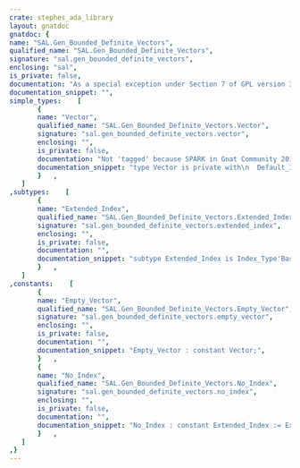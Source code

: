 ```yaml
---
crate: stephes_ada_library
layout: gnatdoc
gnatdoc: {
name: "SAL.Gen_Bounded_Definite_Vectors",
qualified_name: "SAL.Gen_Bounded_Definite_Vectors",
signature: "sal.gen_bounded_definite_vectors",
enclosing: "sal",
is_private: false,
documentation: "As a special exception under Section 7 of GPL version 3, you are granted\nadditional permissions described in the GCC Runtime Library Exception,\nversion 3.1, as published by the Free Software Foundation.\n\n@formal Index_Type\n@formal Element_Type\n@formal Default_Element\n  Only used in Empty_Vector\n@formal Capacity",
documentation_snippet: "",
simple_types:    [
       {
       name: "Vector",
       qualified_name: "SAL.Gen_Bounded_Definite_Vectors.Vector",
       signature: "sal.gen_bounded_definite_vectors.vector",
       enclosing: "",
       is_private: false,
       documentation: "Not 'tagged' because SPARK in Gnat Community 2019 does not support\ntype invariant on tagged type.",
       documentation_snippet: "type Vector is private with\n  Default_Initial_Condition => Length (Vector) = 0;",
       }   ,
   ]
,subtypes:    [
       {
       name: "Extended_Index",
       qualified_name: "SAL.Gen_Bounded_Definite_Vectors.Extended_Index",
       signature: "sal.gen_bounded_definite_vectors.extended_index",
       enclosing: "",
       is_private: false,
       documentation: "",
       documentation_snippet: "subtype Extended_Index is Index_Type'Base\n  range Index_Type'First - 1 ..\n        Index_Type'Min (Index_Type'Base'Last - 1, Index_Type'Last) + 1;",
       }   ,
   ]
,constants:    [
       {
       name: "Empty_Vector",
       qualified_name: "SAL.Gen_Bounded_Definite_Vectors.Empty_Vector",
       signature: "sal.gen_bounded_definite_vectors.empty_vector",
       enclosing: "",
       is_private: false,
       documentation: "",
       documentation_snippet: "Empty_Vector : constant Vector;",
       }   ,
       {
       name: "No_Index",
       qualified_name: "SAL.Gen_Bounded_Definite_Vectors.No_Index",
       signature: "sal.gen_bounded_definite_vectors.no_index",
       enclosing: "",
       is_private: false,
       documentation: "",
       documentation_snippet: "No_Index : constant Extended_Index := Extended_Index'First;",
       }   ,
   ]
,}
---
```

